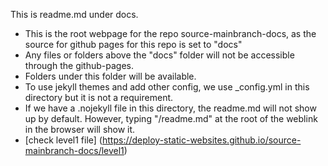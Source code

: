 This is readme.md under docs. 
- This is the root webpage for the repo source-mainbranch-docs, as the source for github pages for this repo is set to "docs"
- Any files or folders above the "docs" folder will not be accessible through the github-pages.
-  Folders under this folder will be available.
-  To use jekyll themes and add other config, we use _config.yml in this directory but it is not a requirement.
-  If we have a .nojekyll file in this directory, the readme.md will not show up by default. However, typing "/readme.md" at the root of the weblink in the browser will show it.
- [check level1 file] (https://deploy-static-websites.github.io/source-mainbranch-docs/level1)
